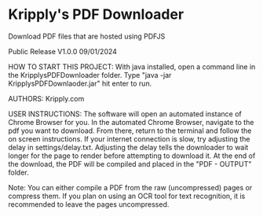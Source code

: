 # Kripply's PDF Downloader

Download PDF files that are hosted using PDFJS

Public Release V1.0.0 09/01/2024

HOW TO START THIS PROJECT: With java installed, open a command line in the KripplysPDFDownloader folder. 
Type "java -jar KripplysPDFDownlaoder.jar" hit enter to run.

AUTHORS: Kripply.com

USER INSTRUCTIONS:
The software will open an automated instance of Chrome Browser for you.
In the automated Chrome Browser, navigate to the pdf you want to download.
From there, return to the terminal and follow the on screen instructions.
If your internet connection is slow, try adjusting the delay in settings/delay.txt.
Adjusting the delay tells the downloader to wait longer for the page to render before attempting to download it.
At the end of the download, the PDF will be compiled and placed in the "PDF - OUTPUT" folder.

Note:
You can either compile a PDF from the raw (uncompressed) pages or compress them.
If you plan on using an OCR tool for text recognition, it is recommended to leave the pages uncompressed.
